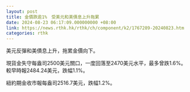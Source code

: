 ```yaml
---
layout: post
title: 金價跌逾1%　受美元和美債息上升拖累
date: 2024-08-23 06:17:09.000000000 +08:00
link: https://news.rthk.hk/rthk/ch/component/k2/1767289-20240823.htm
categories: rthk
---
```


美元反彈和美債息上升，拖累金價向下。

現貨金失守每盎司2500美元關口，一度回落至2470美元水平，最多曾跌1.6%。較早時報2484.24美元，跌幅1.1%。

紐約期金收市報每盎司2516.7美元，跌幅1.2%。
